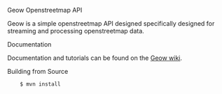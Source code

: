 Geow Openstreetmap API


Geow is a simple openstreetmap API designed specifically designed for streaming and processing openstreetmap data.


Documentation

Documentation and tutorials can be found on the [Geow wiki](http://github.com/jansonhanson/geow/wiki).


Building from Source

        $ mvn install
